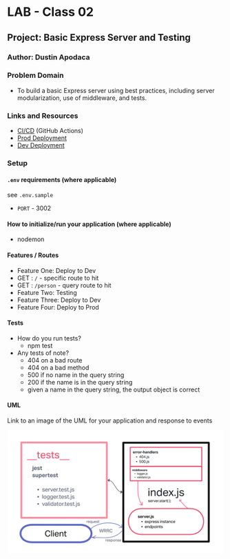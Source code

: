 # LAB - Class 02

## Project: Basic Express Server and Testing

### Author: Dustin Apodaca

### Problem Domain

- To build a basic Express server using best practices, including server modularization, use of middleware, and tests.

### Links and Resources

- [CI/CD](https://github.com/dustinapodaca/basic-express-server/actions) (GitHub Actions)
- [Prod Deployment](https://server-deployment-practice-prod.onrender.com)
- [Dev Deployment](https://server-deployment-practice-dev-08kn.onrender.com)

### Setup

#### `.env` requirements (where applicable)

see `.env.sample`

- `PORT` - 3002

#### How to initialize/run your application (where applicable)

- nodemon

#### Features / Routes

- Feature One: Deploy to Dev
- GET : `/` - specific route to hit
- GET : `/person` - query route to hit
- Feature Two: Testing
- Feature Three: Deploy to Dev
- Feature Four: Deploy to Prod

#### Tests

- How do you run tests?
  - npm test
- Any tests of note?
  - 404 on a bad route
  - 404 on a bad method
  - 500 if no name in the query string
  - 200 if the name is in the query string
  - given a name in the query string, the output object is correct

#### UML

Link to an image of the UML for your application and response to events

![UML](./assets/img/UMILab2.png)
